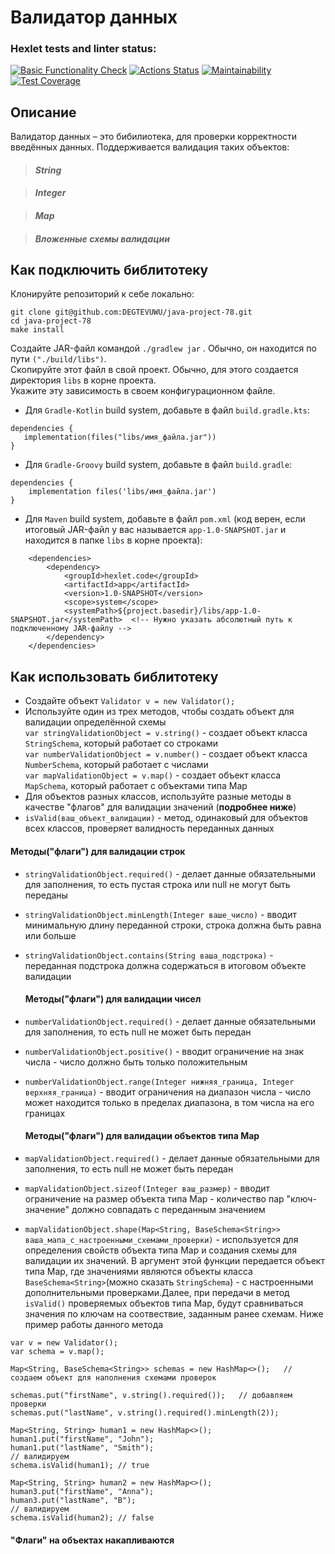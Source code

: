 # Валидатор данных #

### Hexlet tests and linter status:
[![Basic Functionality Check](https://github.com/DEGTEVUWU/java-project-78/actions/workflows/main.yml/badge.svg)](https://github.com/DEGTEVUWU/java-project-78/actions)
[![Actions Status](https://github.com/DEGTEVUWU/java-project-78/actions/workflows/hexlet-check.yml/badge.svg)](https://github.com/DEGTEVUWU/java-project-78/actions)
[![Maintainability](https://api.codeclimate.com/v1/badges/65f41b9ca5d31da39d64/maintainability)](https://codeclimate.com/github/DEGTEVUWU/java-project-78/maintainability)
[![Test Coverage](https://api.codeclimate.com/v1/badges/65f41b9ca5d31da39d64/test_coverage)](https://codeclimate.com/github/DEGTEVUWU/java-project-78/test_coverage)

## Описание ##
Валидатор данных – это бибилиотека, для проверки корректности введённых данных. 
Поддерживается валидация таких объектов:
> #### _String_ ####

> #### _Integer_ ####

>#### _Map_ ####

>#### _Вложенные схемы валидации_ ####

## Как подключить библитотеку ##

Клонируйте репозиторий к себе локально:
```
git clone git@github.com:DEGTEVUWU/java-project-78.git
cd java-project-78
make install
```

Создайте JAR-файл командой ```./gradlew jar``` . Обычно, он находится по пути ```("./build/libs")```.  
Скопируйте этот файл в свой проект. Обычно, для этого создается директория ```libs``` в корне проекта.  
Укажите эту зависимость в своем конфигурационном файле. 

- Для `Gradle-Kotlin` build system, добавьте в файл `build.gradle.kts`:
 ```
dependencies {
    implementation(files("libs/имя_файла.jar"))
}
```
- Для `Gradle-Groovy` build system, добавьте в файл `build.gradle`:
```
dependencies {
    implementation files('libs/имя_файла.jar')
}
```
- Для `Maven` build system, добавьте в файл `pom.xml` (код верен, если итоговый JAR-файл у вас называется `app-1.0-SNAPSHOT.jar` и находится в папке `libs` в корне проекта):
```
    <dependencies>
        <dependency>
            <groupId>hexlet.code</groupId> 
            <artifactId>app</artifactId> 
            <version>1.0-SNAPSHOT</version> 
            <scope>system</scope>
            <systemPath>${project.basedir}/libs/app-1.0-SNAPSHOT.jar</systemPath>  <!-- Нужно указать абсолютный путь к подключенному JAR-файлу -->
        </dependency>
    </dependencies>
```


## Как использовать библитотеку ##

- Создайте объект ``` Validator v = new Validator(); ```
- Используйте один из трех методов, чтобы создать объект для валидации определённой схемы   
```var stringValidationObject = v.string()``` - создает объект класса ```StringSchema```, который работает со строками  
```var numberValidationObject = v.number()``` - создает объект класса ```NumberSchema```, который работает с числами  
```var mapValidationObject = v.map()``` - создает объект класса ```MapSchema```, который работает с объектами типа Map 
- Для объектов разных классов, используйте разные методы в качестве "флагов" для валидации значений (__подробнее ниже__)   
- ```isValid(ваш_объект_валидации)``` - метод, одинаковый для объектов всех классов, проверяет валидность переданных данных  

#### Методы("флаги") для валидации строк ####
- ```stringValidationObject.required()``` - делает данные обязательными для заполнения, то есть пустая строка или null не могут быть переданы
- ```stringValidationObject.minLength(Integer ваше_число)``` - вводит минимальную длину переданной строки, строка должна быть равна или больше
- ```stringValidationObject.contains(String ваша_подстрока)``` - переданная подстрока должна содержаться в итоговом объекте валидации  

  #### Методы("флаги") для валидации чисел ####
- ```numberValidationObject.required()``` - делает данные обязательными для заполнения, то есть null не может быть передан
- ```numberValidationObject.positive()``` - вводит ограничение на знак числа - число должно быть только положительным
- ```numberValidationObject.range(Integer нижняя_граница, Integer верхняя_граница)``` - вводит ограничения на диапазон числа - число может находится только в пределах диапазона, в том числа на его границах

  #### Методы("флаги") для валидации объектов типа Map ####
- ```mapValidationObject.required()``` - делает данные обязательными для заполнения, то есть null не может быть передан
- ```mapValidationObject.sizeof(Integer ваш_размер)``` - вводит ограничение на размер объекта типа Map - количество пар "ключ-значение" должно совпадать с переданным значением 
- ```mapValidationObject.shape(Map<String, BaseSchema<String>> ваша_мапа_с_настроенными_схемами_проверки)``` - используется для определения свойств объекта типа Map и создания схемы для валидации их значений. В аргумент этой функции передается объект типа Map, где значениями являются объекты класса ```BaseSchema<String>```(можно сказать ```StringSchema```) -  с настроенными дополнительными проверками.Далее, при передачи в метод ```isValid()``` проверяемых объектов типа Map, будут сравниваться значения по ключам на соотвествие, заданным ранее схемам. 
Ниже пример работы данного метода
```
var v = new Validator();
var schema = v.map();

Map<String, BaseSchema<String>> schemas = new HashMap<>();   // создаем объект для наполнения схемами проверок

schemas.put("firstName", v.string().required());   // добавляем проверки
schemas.put("lastName", v.string().required().minLength(2));

Map<String, String> human1 = new HashMap<>();
human1.put("firstName", "John");
human1.put("lastName", "Smith");
// валидируем
schema.isValid(human1); // true

Map<String, String> human2 = new HashMap<>();
human3.put("firstName", "Anna");
human3.put("lastName", "B");
// валидируем
schema.isValid(human2); // false
```

#### "Флаги" на объектах накапливаются ####
